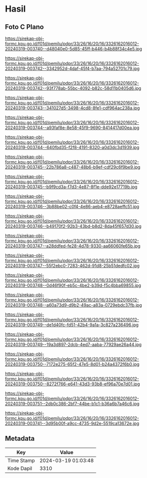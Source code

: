 # Hasil

## Foto C Plano

https://sirekap-obj-formc.kpu.go.id/f01d/pemilu/pdpr/33/26/16/20/16/3326162016012-20240319-003740--d48040e0-5d85-45ff-b446-b4b88f34c4e5.jpg

https://sirekap-obj-formc.kpu.go.id/f01d/pemilu/pdpr/33/26/16/20/16/3326162016012-20240319-003742--3342952d-4daf-45f4-b7aa-794a52701c79.jpg

https://sirekap-obj-formc.kpu.go.id/f01d/pemilu/pdpr/33/26/16/20/16/3326162016012-20240319-003742--93f778ab-55bc-4092-b82c-58d11b0405d6.jpg

https://sirekap-obj-formc.kpu.go.id/f01d/pemilu/pdpr/33/26/16/20/16/3326162016012-20240319-003743--341027d5-3498-4cd8-8fe1-cdf964ac238a.jpg

https://sirekap-obj-formc.kpu.go.id/f01d/pemilu/pdpr/33/26/16/20/16/3326162016012-20240319-003744--a93faf8e-8e58-45f9-9690-8414417d00ea.jpg

https://sirekap-obj-formc.kpu.go.id/f01d/pemilu/pdpr/33/26/16/20/16/3326162016012-20240319-003744--640fbd35-f2f8-4191-8320-a0d3dc3d1939.jpg

https://sirekap-obj-formc.kpu.go.id/f01d/pemilu/pdpr/33/26/16/20/16/3326162016012-20240319-003745--22b786a8-c487-48b6-b9ef-cdf29c6f9be9.jpg

https://sirekap-obj-formc.kpu.go.id/f01d/pemilu/pdpr/33/26/16/20/16/3326162016012-20240319-003745--b9f9cd3a-f7d3-4e87-8f1e-dde92e17719b.jpg

https://sirekap-obj-formc.kpu.go.id/f01d/pemilu/pdpr/33/26/16/20/16/3326162016012-20240319-003746--3b88be02-c0f4-4e86-aeb4-e8728aeffc51.jpg

https://sirekap-obj-formc.kpu.go.id/f01d/pemilu/pdpr/33/26/16/20/16/3326162016012-20240319-003746--b49170f2-92b3-43bd-b8d2-8da45f657d30.jpg

https://sirekap-obj-formc.kpu.go.id/f01d/pemilu/pdpr/33/26/16/20/16/3326162016012-20240319-003747--a28ddfed-fe28-4d78-9330-aa66060fe65b.jpg

https://sirekap-obj-formc.kpu.go.id/f01d/pemilu/pdpr/33/26/16/20/16/3326162016012-20240319-003747--55f2ebc0-7283-462d-91d8-25b51dedfc02.jpg

https://sirekap-obj-formc.kpu.go.id/f01d/pemilu/pdpr/33/26/16/20/16/3326162016012-20240319-003748--0d46f90f-eb5c-4be2-b39d-f5c4bba69855.jpg

https://sirekap-obj-formc.kpu.go.id/f01d/pemilu/pdpr/33/26/16/20/16/3326162016012-20240319-003748--a60a73d9-d9b2-49ac-a83a-0729ebdc37fb.jpg

https://sirekap-obj-formc.kpu.go.id/f01d/pemilu/pdpr/33/26/16/20/16/3326162016012-20240319-003749--de1d40fc-fd51-42b4-9a1a-3c827a236496.jpg

https://sirekap-obj-formc.kpu.go.id/f01d/pemilu/pdpr/33/26/16/20/16/3326162016012-20240319-003749--19a3d897-2dcb-4ed7-aaba-77929ae26a44.jpg

https://sirekap-obj-formc.kpu.go.id/f01d/pemilu/pdpr/33/26/16/20/16/3326162016012-20240319-003750--7172e275-65f2-47e5-8d01-b24a4372f6b0.jpg

https://sirekap-obj-formc.kpu.go.id/f01d/pemilu/pdpr/33/26/16/20/16/3326162016012-20240319-003750--8272f766-e641-43d3-93b8-ef96a70e7d01.jpg

https://sirekap-obj-formc.kpu.go.id/f01d/pemilu/pdpr/33/26/16/20/16/3326162016012-20240319-003751--2db0c386-2bf7-44be-b1c1-b36a6b7a46c6.jpg

https://sirekap-obj-formc.kpu.go.id/f01d/pemilu/pdpr/33/26/16/20/16/3326162016012-20240319-003741--3d95b00f-a9cc-4735-9d2e-5519ca13672e.jpg


## Metadata

| Key        | Value               |
| ---------- | ------------------- |
| Time Stamp | 2024-03-19 01:03:48 |
| Kode Dapil | 3310                |




